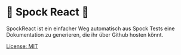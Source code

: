 # 🖖 Spock React 🖖

SpockReact ist ein einfacher Weg automatisch aus Spock Tests eine Dokumentation zu generieren, die ihr über Github hosten könnt.

[License: MIT](https://img.shields.io/badge/License-MIT-yellow.svg)
